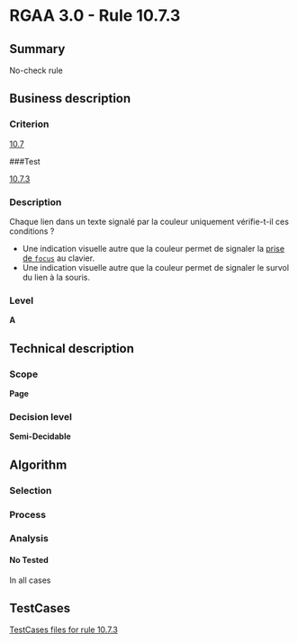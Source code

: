 # RGAA 3.0 -  Rule 10.7.3

## Summary

No-check rule

## Business description

### Criterion

[10.7](http://disic.github.io/rgaa_referentiel_en/RGAA3.0_Criteria_English_version_v1.html#crit-10-7)

###Test

[10.7.3](http://disic.github.io/rgaa_referentiel_en/RGAA3.0_Criteria_English_version_v1.html#test-10-7-3)

### Description

Chaque lien dans un texte signal&eacute; par la couleur uniquement v&eacute;rifie-t-il ces conditions ? 
 
 * Une indication visuelle autre que la couleur permet de signaler la <a href="http://references.modernisation.gouv.fr/referentiel-technique-0#mPriseFocus">prise de `focus`</a> au clavier. 
 * Une indication visuelle autre que la couleur permet de signaler le survol du lien &agrave; la souris. 


### Level

**A**

## Technical description

### Scope

**Page**

### Decision level

**Semi-Decidable**

## Algorithm

### Selection

### Process

### Analysis

#### No Tested 

In all cases




##  TestCases 

[TestCases files for rule 10.7.3](https://github.com/Asqatasun/Asqatasun/tree/master/rules/rules-rgaa3.0/src/test/resources/testcases/rgaa30/Rgaa30Rule100703/) 


